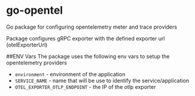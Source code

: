 # go-opentel
Go package for configuring opentelemetry meter and trace providers

Package configures gRPC exporter with the defined exporter url (otelExporterUrl)

##ENV Vars
The package uses the following env vars to setup the opentelemetry providers
* `environment` - environment of the application
* `SERVICE_NAME` - name that will be use to identify the service/application
* `OTEL_EXPORTER_OTLP_ENDPOINT` - the IP of the otlp exporter
